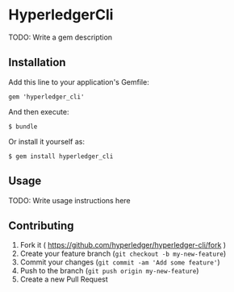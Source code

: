 # HyperledgerCli

TODO: Write a gem description

## Installation

Add this line to your application's Gemfile:

    gem 'hyperledger_cli'

And then execute:

    $ bundle

Or install it yourself as:

    $ gem install hyperledger_cli

## Usage

TODO: Write usage instructions here

## Contributing

1. Fork it ( https://github.com/hyperledger/hyperledger-cli/fork )
2. Create your feature branch (`git checkout -b my-new-feature`)
3. Commit your changes (`git commit -am 'Add some feature'`)
4. Push to the branch (`git push origin my-new-feature`)
5. Create a new Pull Request
